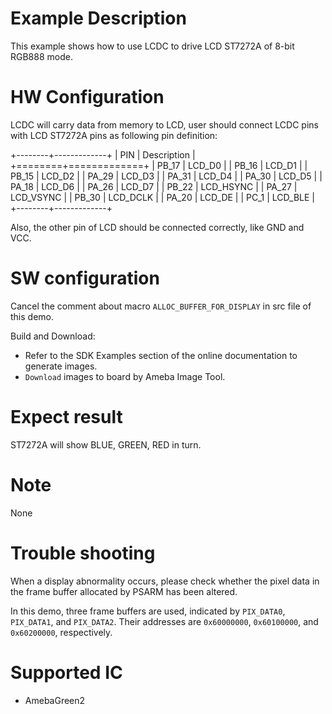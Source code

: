 #  Example Description

This example shows how to use LCDC to drive LCD ST7272A of 8-bit RGB888 mode.

# HW Configuration

LCDC will carry data from memory to LCD, user should connect LCDC pins with LCD ST7272A pins as following pin definition:

+--------+-------------+
| PIN    | Description |
+========+=============+
| PB_17  | LCD_D0      |
| PB_16  | LCD_D1      |
| PB_15  | LCD_D2      |
| PA_29  | LCD_D3      |
| PA_31  | LCD_D4      |
| PA_30  | LCD_D5      |
| PA_18  | LCD_D6      |
| PA_26  | LCD_D7      |
| PB_22  | LCD_HSYNC   |
| PA_27  | LCD_VSYNC   |
| PB_30  | LCD_DCLK    |
| PA_20  | LCD_DE      |
| PC_1   | LCD_BLE     |
+--------+-------------+

Also, the other pin of LCD should be connected correctly, like GND and VCC.

#  SW configuration

Cancel the comment about macro `ALLOC_BUFFER_FOR_DISPLAY` in src file of this demo.

Build and Download:
   * Refer to the SDK Examples section of the online documentation to generate images.
   * `Download` images to board by Ameba Image Tool.

#  Expect result
ST7272A will show BLUE, GREEN, RED in turn.

#  Note
None

# Trouble shooting
When a display abnormality occurs, please check whether the pixel data in the frame buffer allocated by PSARM has been altered.

In this demo, three frame buffers are used, indicated by `PIX_DATA0`, `PIX_DATA1`, and `PIX_DATA2`. Their addresses are `0x60000000`, `0x60100000`, and `0x60200000`, respectively.

#  Supported IC

* AmebaGreen2


